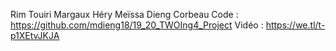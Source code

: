 Rim Touiri
Margaux Héry
Meïssa Dieng Corbeau
Code : https://github.com/mdieng18/19_20_TWOIng4_Project
Vidéo : https://we.tl/t-p1XEtvJKJA
